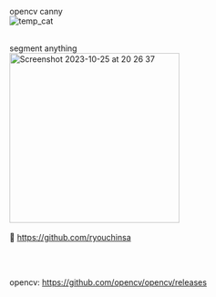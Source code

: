 opencv canny <br />
![temp_cat](https://github.com/tempdeltavalue/onnx_segment_anything_experiments/assets/36921178/78de6eb3-32ba-4c7f-8ecf-8855d9c51aa7)
<br />
<br />


segment anything<br />
<img width="298" alt="Screenshot 2023-10-25 at 20 26 37" src="https://github.com/tempdeltavalue/SceneKitTest/assets/36921178/3f6383ab-c5ae-4cd2-bccd-fd306ea94d2b">
<br />
<br />
🫶
https://github.com/ryouchinsa

<br />
<br />

opencv:
https://github.com/opencv/opencv/releases 
